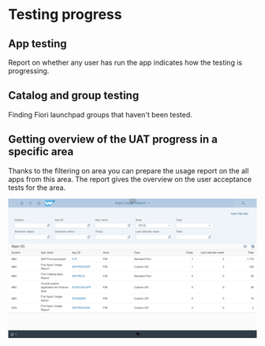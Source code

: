 # Testing progress

## App testing 

Report on whether any user has run the app indicates how the testing is progressing.

## Catalog and group testing

Finding Fiori launchpad groups that haven't been tested.

## Getting overview of the UAT progress in a specific area

Thanks to the filtering on area you can prepare the usage report on the all apps from this area. The report gives the overview on the user acceptance tests for the area.

[![](res/UAT-area.png)](res/UAT-area.png)